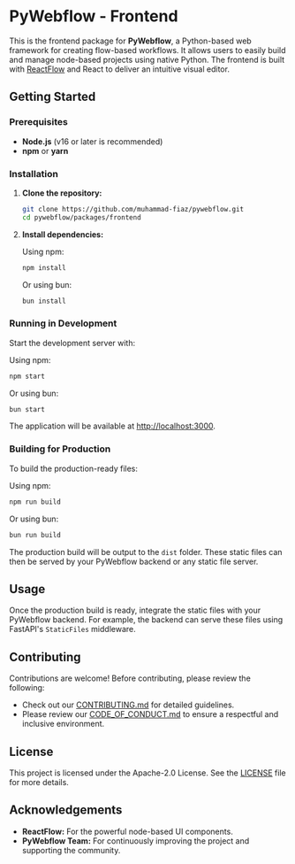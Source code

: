 # PyWebflow - Frontend

This is the frontend package for **PyWebflow**, a Python-based web framework for creating flow-based workflows. It allows users to easily build and manage node-based projects using native Python. The frontend is built with [ReactFlow](https://reactflow.dev/) and React to deliver an intuitive visual editor.

## Getting Started

### Prerequisites

- **Node.js** (v16 or later is recommended)
- **npm** or **yarn**

### Installation

1. **Clone the repository:**

   ```bash
   git clone https://github.com/muhammad-fiaz/pywebflow.git
   cd pywebflow/packages/frontend
   ```

2. **Install dependencies:**

   Using npm:

   ```bash
   npm install
   ```

   Or using bun:

   ```bash
   bun install
   ```

### Running in Development

Start the development server with:

Using npm:

```bash
npm start
```

Or using bun:

```bash
bun start
```

The application will be available at [http://localhost:3000](http://localhost:3000).

### Building for Production

To build the production-ready files:

Using npm:

```bash
npm run build
```

Or using bun:

```bash
bun run build
```

The production build will be output to the `dist` folder. These static files can then be served by your PyWebflow backend or any static file server.

## Usage

Once the production build is ready, integrate the static files with your PyWebflow backend. For example, the backend can serve these files using FastAPI's `StaticFiles` middleware.

## Contributing

Contributions are welcome! Before contributing, please review the following:

- Check out our [CONTRIBUTING.md](../../CONTRIBUTING.md) for detailed guidelines.
- Please review our [CODE_OF_CONDUCT.md](../../CODE_OF_CONDUCT.md) to ensure a respectful and inclusive environment.

## License

This project is licensed under the Apache-2.0 License. See the [LICENSE](../../LICENSE) file for more details.

## Acknowledgements

- **ReactFlow:** For the powerful node-based UI components.
- **PyWebflow Team:** For continuously improving the project and supporting the community.
